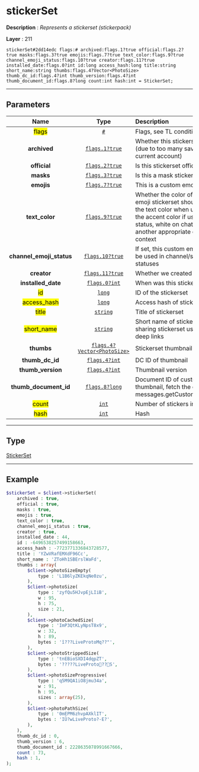 # stickerSet

**Description** : *Represents a stickerset (stickerpack)*

**Layer** : 211

```tl
stickerSet#2dd14edc flags:# archived:flags.1?true official:flags.2?true masks:flags.3?true emojis:flags.7?true text_color:flags.9?true channel_emoji_status:flags.10?true creator:flags.11?true installed_date:flags.0?int id:long access_hash:long title:string short_name:string thumbs:flags.4?Vector<PhotoSize> thumb_dc_id:flags.4?int thumb_version:flags.4?int thumb_document_id:flags.8?long count:int hash:int = StickerSet;
```

---

## Parameters

| Name | Type | Description |
| :---: | :---: | :--- |
| <mark>flags</mark> | [`#`](type/#) | Flags, see TL conditional fields |
| **archived** | [`flags.1?true`](type/true) | Whether this stickerset was archived (due to too many saved stickers in the current account) |
| **official** | [`flags.2?true`](type/true) | Is this stickerset official |
| **masks** | [`flags.3?true`](type/true) | Is this a mask stickerset |
| **emojis** | [`flags.7?true`](type/true) | This is a custom emoji stickerset |
| **text_color** | [`flags.9?true`](type/true) | Whether the color of this TGS custom emoji stickerset should be changed to the text color when used in messages, the accent color if used as emoji status, white on chat photos, or another appropriate color based on context |
| **channel_emoji_status** | [`flags.10?true`](type/true) | If set, this custom emoji stickerset can be used in channel/supergroup emoji statuses |
| **creator** | [`flags.11?true`](type/true) | Whether we created this stickerset |
| **installed_date** | [`flags.0?int`](type/int) | When was this stickerset installed |
| <mark>id</mark> | [`long`](type/long) | ID of the stickerset |
| <mark>access_hash</mark> | [`long`](type/long) | Access hash of stickerset |
| <mark>title</mark> | [`string`](type/string) | Title of stickerset |
| <mark>short_name</mark> | [`string`](type/string) | Short name of stickerset, used when sharing stickerset using stickerset deep links |
| **thumbs** | [`flags.4?Vector<PhotoSize>`](type/PhotoSize) | Stickerset thumbnail |
| **thumb_dc_id** | [`flags.4?int`](type/int) | DC ID of thumbnail |
| **thumb_version** | [`flags.4?int`](type/int) | Thumbnail version |
| **thumb_document_id** | [`flags.8?long`](type/long) | Document ID of custom emoji thumbnail, fetch the document using messages.getCustomEmojiDocuments |
| <mark>count</mark> | [`int`](type/int) | Number of stickers in pack |
| <mark>hash</mark> | [`int`](type/int) | Hash |

---

## Type

[StickerSet](type/StickerSet)

---

## Example

```php
$stickerSet = $client->stickerSet(
	archived : true,
	official : true,
	masks : true,
	emojis : true,
	text_color : true,
	channel_emoji_status : true,
	creator : true,
	installed_date : 44,
	id : -6496538257499158663,
	access_hash : -7723771336843728577,
	title : 'YZwVRafEMXdF96Cc',
	short_name : 'ZToHh1SBErslWaFd',
	thumbs : array(
		$client->photoSizeEmpty(
			type : 'L1B6lyZKEkqNe0zu',
		),
		$client->photoSize(
			type : 'zyfQu5HJvpEjLIiB',
			w : 95,
			h : 75,
			size : 21,
		),
		$client->photoCachedSize(
			type : 'ImP3QtKLyNpsT8x9',
			w : 32,
			h : 89,
			bytes : 'ǐ???LiveProtoMq??"',
		),
		$client->photoStrippedSize(
			type : 'tnEBioSXDI4dqpZT',
			bytes : '?????LiveProto??S',
		),
		$client->photoSizeProgressive(
			type : 'q5M9QA1iO8jmu34a',
			w : 91,
			h : 95,
			sizes : array(25),
		),
		$client->photoPathSize(
			type : '0mEPM6zhvpAXklIT',
			bytes : 'IȔ?wLiveProto?-E?',
		),
	),
	thumb_dc_id : 0,
	thumb_version : 6,
	thumb_document_id : 2228635078991667666,
	count : 73,
	hash : 1,
);
```